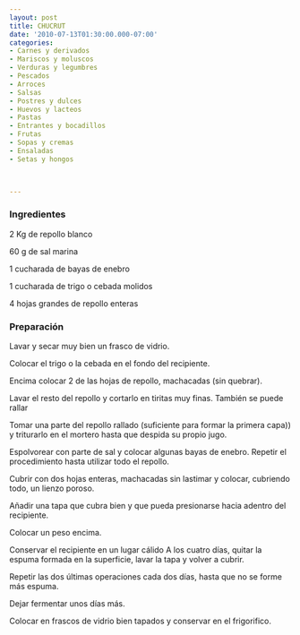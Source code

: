 ```yaml
---
layout: post
title: CHUCRUT
date: '2010-07-13T01:30:00.000-07:00'
categories:
- Carnes y derivados
- Mariscos y moluscos
- Verduras y legumbres
- Pescados
- Arroces
- Salsas
- Postres y dulces
- Huevos y lacteos
- Pastas
- Entrantes y bocadillos
- Frutas
- Sopas y cremas
- Ensaladas
- Setas y hongos
 


---
```


<h3>Ingredientes</h3>

2 Kg de repollo blanco

60 g de sal marina

1 cucharada de bayas de enebro

1 cucharada de trigo o cebada molidos

4 hojas grandes de repollo enteras

<h3>Preparación</h3>

Lavar y secar muy bien un frasco de vidrio.

Colocar el trigo o la cebada en el fondo del recipiente.

Encima colocar 2 de las hojas de repollo, machacadas (sin quebrar).

Lavar el resto del repollo y cortarlo en tiritas muy finas. También se puede rallar

Tomar una parte del repollo rallado (suficiente para formar la primera capa)) y triturarlo en el mortero hasta que despida su propio jugo.

Espolvorear con parte de sal y colocar algunas bayas de enebro. Repetir el procedimiento hasta utilizar todo el repollo.

Cubrir con dos hojas enteras, machacadas sin lastimar y colocar, cubriendo todo, un lienzo poroso.

Añadir una tapa que cubra bien y que pueda presionarse hacia adentro del recipiente.

Colocar un peso encima.

Conservar el recipiente en un lugar cálido A los cuatro días, quitar la espuma formada en la superficie, lavar la tapa y volver a cubrir.

Repetir las dos últimas operaciones cada dos días, hasta que no se forme más espuma.

Dejar fermentar unos días más.

Colocar en frascos de vidrio bien tapados y conservar en el frigorifico.

